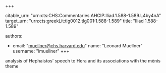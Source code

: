 +++


citable_urn: "urn:cts:CHS:Commentaries.AHCIP:Iliad.1.588-1.589.L4by4nA"
target_urn: "urn:cts:greekLit:tlg0012.tlg001:1.588-1.589"
title: "Iliad 1.588-1.589"

authors:
- email: "muellner@chs.harvard.edu"
  name: "Leonard Muellner"
  username: "lmuellner"
+++

<p>analysis of Hephaistos’ speech to Hera and its associations with the mēnis theme</p>
